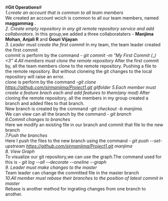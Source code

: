 
#**Git Operations**#<br/>
*1.create an account that is common to all team members<br/>*
     We created an account wcich is common to all our team members, named **maggammag** .</br>
*2. Create empty repository in any git remote repository service and add collaborators.*
     In this group,we added a three collaborataters - **Manjima Mohan**, **Anjali R** and **Gouri Vijayan**</br>
*3. Leader must create the first commit*
     In my team, the team leader created the first commit</br> commit is perform by the command  *- git commit -m "My First Commit (*_*) <3"*
*4.All members must clone the remote repository*
     After the first commit by, all the team members clone to the remote repository. Pushing a file to the remote repository. But without
     cloneing the git changes to the local repository will raise an error.<br/>
     clone is perform by the command   *-git clone https://github.com/sirmanjima/Project1.git gitfolder*
*5.Each member must create a feature brach each and add features to them(any mod)*
     After cloning the remote repository, all the members in my group created a branch and added files to that branch.<br/>
     New branch is created by the command  *-git checkout -b manjima.<br/>*
     We can view can all the branch by the command  *- git branch*<br/>
*6.Commit changes to branches*<br/>
     Here we modify an existing file in our branch and commit that file to the new branch<br/>
*7.Push the branches*<br/>
     Here I push the files to the new branch using the command  *- git push --set-upstream https://github.com/sirmanjima/Project1.git manjima* <br/>
*8. View Graph*<br/>
     To visualize our git repository,we can use the graph.The command used for this is  *-  git log --all --decorate --oneline --graph*<br/>
*9. Leader must make changes to the master*<br/>
     Team leader can change the committed file in the master branch<br/>
*10.All member must rebase their branches to the position of latest commit in master*<br/>
     Rebase is another method for ingrating changes from one branch to another.<br/>
